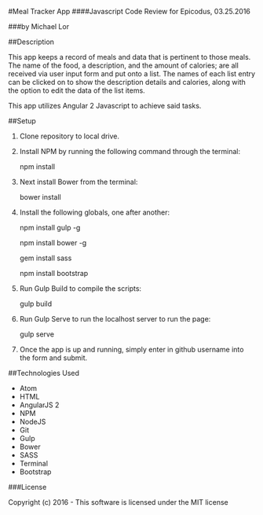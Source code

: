 #Meal Tracker App
####Javascript Code Review for Epicodus, 03.25.2016

###by Michael Lor

##Description

This app keeps a record of meals and data that is pertinent to those meals. The name of the food, a description, and the amount of calories; are all received via user input form and put onto a list. The names of each list entry can be clicked on to show the description details and calories, along with the option to edit the data of the list items.

This app utilizes Angular 2 Javascript to achieve said tasks.

##Setup

1) Clone repository to local drive.

2) Install NPM by running the following command through the terminal:

    npm install

3) Next install Bower from the terminal:

    bower install

4) Install the following globals, one after another:

    npm install gulp -g

    npm install bower -g

    gem install sass

    npm install bootstrap

5) Run Gulp Build to compile the scripts:

    gulp build

6) Run Gulp Serve to run the localhost server to run the page:

    gulp serve

6) Once the app is up and running, simply enter in github username into the form and submit.

##Technologies Used
* Atom
* HTML
* AngularJS 2
* NPM
* NodeJS
* Git
* Gulp
* Bower
* SASS
* Terminal
* Bootstrap

###License

Copyright (c) 2016 - This software is licensed under the MIT license
